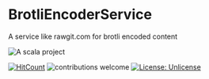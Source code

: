 # BrotliEncoderService
A service like rawgit.com for brotli encoded content

![A scala project](https://i.imgur.com/vBOMoBu.png)

[![HitCount](http://hits.dwyl.io/sguzman/BrotliEncoderService.svg)](http://hits.dwyl.io/sguzman/BrotliEncoderService)
![contributions welcome](https://img.shields.io/badge/contributions-welcome-brightgreen.svg?style=flat)
[![License: Unlicense](https://img.shields.io/badge/license-Unlicense-blue.svg)](http://unlicense.org/)
